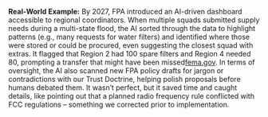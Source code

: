 **Real-World Example:** By 2027, FPA introduced an AI-driven dashboard accessible to regional coordinators. When multiple squads submitted supply needs during a multi-state flood, the AI sorted through the data to highlight patterns (e.g., many requests for water filters) and identified where those were stored or could be procured, even suggesting the closest squad with extras. It flagged that Region 2 had 100 spare filters and Region 4 needed 80, prompting a transfer that might have been missed[fema.gov](https://www.fema.gov/press-release/20230907/fema-team-rubicon-sign-agreement-about-preparedness-response-and-recovery#:~:text=%E2%80%9CThis%20increased%20partnership%20and%20collaboration,%E2%80%9D). In terms of oversight, the AI also scanned new FPA policy drafts for jargon or contradictions with our Trust Doctrine, helping polish proposals before humans debated them. It wasn’t perfect, but it saved time and caught details, like pointing out that a planned radio frequency rule conflicted with FCC regulations – something we corrected prior to implementation.